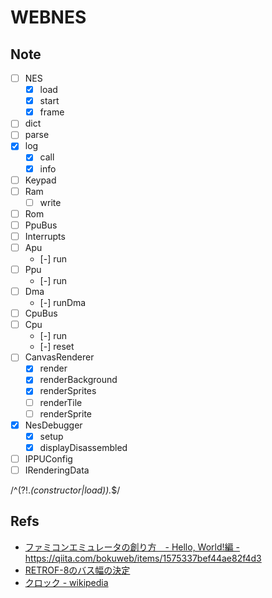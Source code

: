 # WEBNES

## Note

- [ ] NES
  - [x] load
  - [x] start
  - [x] frame
- [ ] dict
- [ ] parse
- [x] log
  - [x] call
  - [x] info
- [ ] Keypad
- [ ] Ram
  - [ ] write
- [ ] Rom
- [ ] PpuBus
- [ ] Interrupts
- [ ] Apu
  - [-] run
- [ ] Ppu
  - [-] run
- [ ] Dma
  - [-] runDma
- [ ] CpuBus
- [ ] Cpu
  - [-] run
  - [-] reset
- [ ] CanvasRenderer
  - [x] render
  - [x] renderBackground
  - [x] renderSprites
  - [ ] renderTile
  - [ ] renderSprite
- [x] NesDebugger
  - [x] setup
  - [x] displayDisassembled

- [ ] IPPUConfig
- [ ] IRenderingData

/^(?!.*(constructor|load)).*$/

## Refs

- [ファミコンエミュレータの創り方　- Hello, World!編 -](https://qiita.com/bokuweb/items/1575337bef44ae82f4d3) https://qiita.com/bokuweb/items/1575337bef44ae82f4d3
- [RETROF-8のバス幅の決定](http://diode.matrix.jp/R8/DESIGN/RETROF_03_04.htm)
- [クロック - wikipedia](https://ja.wikipedia.org/wiki/%E3%82%AF%E3%83%AD%E3%83%83%E3%82%AF)
